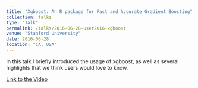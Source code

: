 ```yaml
---
title: "Xgboost: An R package for Fast and Accurate Gradient Boosting"
collection: talks
type: "Talk"
permalink: /talks/2016-06-28-user2016-xgboost
venue: "Stanford University"
date: 2016-06-28
location: "CA, USA"
---
```


In this talk I briefly introduced the usage of xgboost, as well as several highlights that we think users would love to know.

[Link to the Video](https://channel9.msdn.com/Events/useR-international-R-User-conference/useR2016/xgboost-An-R-package-for-Fast-and-Accurate-Gradient-Boosting)
